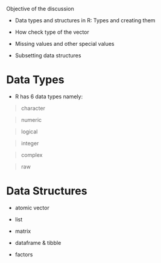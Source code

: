  Objective of the discussion

- Data types and structures in R: Types and creating them

- How check type of the vector

- Missing values and other special values

- Subsetting data structures

# Data Types

- R has 6 data types namely: 

> character

> numeric

> logical

> integer

> complex

> raw

# Data Structures

 - atomic vector
 
 - list
 
 - matrix
 
 - dataframe & tibble
 
 - factors
